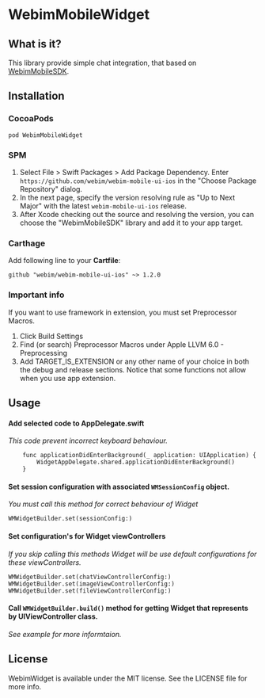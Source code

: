# WebimMobileWidget

## What is it?
This library provide simple chat integration, that based on [WebimMobileSDK](https://github.com/webim/webim-client-sdk-ios/).

## Installation

### CocoaPods
```
pod WebimMobileWidget
```

### SPM
1. Select File > Swift Packages > Add Package Dependency. Enter `https://github.com/webim/webim-mobile-ui-ios` in the "Choose Package Repository" dialog.
2. In the next page, specify the version resolving rule as "Up to Next Major" with the latest `webim-mobile-ui-ios` release.
3. After Xcode checking out the source and resolving the version, you can choose the "WebimMobileSDK" library and add it to your app target.

### Carthage
Add following line to your **Cartfile**:
```
github "webim/webim-mobile-ui-ios" ~> 1.2.0
```


### Important info
If you want to use framework in extension, you must set Preprocessor Macros.
1) Click Build Settings
2) Find (or search) Preprocessor Macros under Apple LLVM 6.0 - Preprocessing
3) Add TARGET_IS_EXTENSION or any other name of your choice in both the debug and release sections.
Notice that some functions not allow when you use app extension.


## Usage

#### Add selected code to AppDelegate.swift ####
*This code prevent incorrect keyboard behaviour.*
```
    func applicationDidEnterBackground(_ application: UIApplication) {
        WidgetAppDelegate.shared.applicationDidEnterBackground()
    }
```

#### Set session configuration with associated `WMSessionConfig` object. ####
*You must call this method for correct behaviour of Widget*
```
WMWidgetBuilder.set(sessionConfig:)
```

#### Set configuration's for Widget viewControllers ####
*If you skip calling this methods Widget will be use default configurations for these viewControllers.*
```
WMWidgetBuilder.set(chatViewControllerConfig:)
WMWidgetBuilder.set(imageViewControllerConfig:)
WMWidgetBuilder.set(fileViewControllerConfig:)
``` 

#### Call `WMWidgetBuilder.build()` method for getting Widget that represents by UIViewController class. ####
*See example for more informtaion.*

## License

WebimWidget is available under the MIT license. See the LICENSE file for more info.
